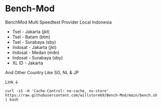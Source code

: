# Bench-Mod
BenchMod Multi Speedtest Provider Local Indonesia
- Tsel - Jakarta (jkt)
- Tsel - Batam (btm)
- Tsel - Surabaya (sby)
- Indosat - Jakarta (jkt)
- Indosat - Medan (mdn)
- Indosat - Surabaya (sby)
- XL ID - Jakarta

And Other Country Like SG, NL & JP

Link ↓
```
curl -sS -H 'Cache-Control: no-cache, no-store' https://raw.githubusercontent.com/willstore69/Bench-Mod/main/bench.sh | bash
```
